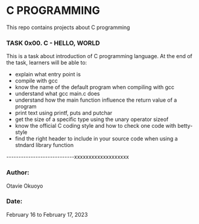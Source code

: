 # C PROGRAMMING

This repo contains projects about C programming

### TASK 0x00. C - HELLO, WORLD
This is a task about introduction of C programming language. At the end of the task, learners will be able to:
- explain what entry point is
- compile with gcc
- know the name of the default program when compiling with gcc
- understand what gcc main.c does
- understand how the main function influence the return value of a program
- print text using printf, puts and putchar
- get the size of a specific type using the unary operator sizeof
- know the official C coding style and how to check one code with betty-style
- find the right header to include in your source code when using a stndard library function





----------------------------xxxxxxxxxxxxxxxxxxx

### Author:
Otavie Okuoyo

### Date:
February 16 to February 17, 2023
